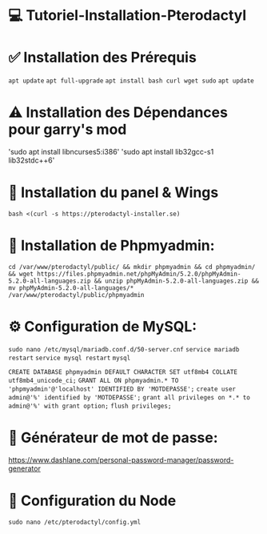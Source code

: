 # 💻 Tutoriel-Installation-Pterodactyl

# ✅ Installation des Prérequis 

`apt update`
`apt full-upgrade`
`apt install bash curl wget sudo`
`apt update`
# ⚠ Installation des Dépendances pour garry's mod

'sudo apt install libncurses5:i386'
'sudo apt install lib32gcc-s1 lib32stdc++6'


# 🔗 Installation du panel & Wings
`bash <(curl -s https://pterodactyl-installer.se)`

# 🦺 Installation de Phpmyadmin:
`cd /var/www/pterodactyl/public/ && mkdir phpmyadmin && cd phpmyadmin/ && wget https://files.phpmyadmin.net/phpMyAdmin/5.2.0/phpMyAdmin-5.2.0-all-languages.zip && unzip phpMyAdmin-5.2.0-all-languages.zip && mv phpMyAdmin-5.2.0-all-languages/* /var/www/pterodactyl/public/phpmyadmin`

# ⚙ Configuration de MySQL:
`sudo nano /etc/mysql/mariadb.conf.d/50-server.cnf`
`service mariadb restart`
`service mysql restart`
`mysql`

`CREATE DATABASE phpmyadmin DEFAULT CHARACTER SET utf8mb4 COLLATE utf8mb4_unicode_ci;`
`GRANT ALL ON phpmyadmin.* TO 'phpmyadmin'@'localhost' IDENTIFIED BY 'MOTDEPASSE';`
`create user admin@'%' identified by 'MOTDEPASSE';`
`grant all privileges on *.* to admin@'%' with grant option;`
`flush privileges;`

# 🚧 Générateur de mot de passe:
   https://www.dashlane.com/personal-password-manager/password-generator

# 🔌 Configuration du Node

`sudo nano /etc/pterodactyl/config.yml`




